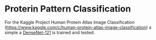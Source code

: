 # Proterin Pattern Classification

For the Kaggle Project Human Protein Atlas Image Classification (https://www.kaggle.com/c/human-protein-atlas-image-classification) a simple a [DenseNet-121](https://pytorch.org/docs/stable/torchvision/models.html) is trained and tested.
